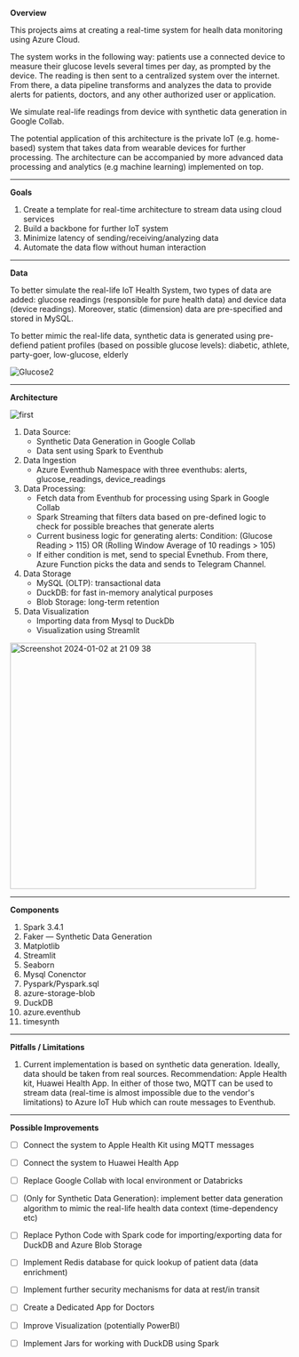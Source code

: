 **Overview**

This projects aims at creating a real-time system for healh data monitoring using Azure Cloud. <be> 

The system works in the following way: patients use a connected device to measure their glucose levels several times per day, as prompted by the device. The reading is then sent to a centralized system over the internet. From there, a data pipeline transforms and analyzes the data to provide alerts for patients, doctors, and any other authorized user or application.

We simulate real-life readings from device with synthetic data generation in Google Collab. 

The potential application of this architecture is the private IoT (e.g. home-based) system that takes data from wearable devices for further processing. The architecture can be accompanied by more advanced data processing and analytics (e.g machine learning) implemented on top.  

---
**Goals**

1. Create a template for real-time architecture to stream data using cloud services
2. Build a backbone for further IoT system
3. Minimize latency of sending/receiving/analyzing data
4. Automate the data flow without human interaction
---
**Data**

To better simulate the real-life IoT Health System, two types of data are added: glucose readings (responsible for pure health data) and device data (device readings). Moreover, static (dimension) data are pre-specified and stored in MySQL. 

To better mimic the real-life data, synthetic data is generated using pre-defiend patient profiles (based on possible glucose levels): diabetic, athlete, party-goer, low-glucose, elderly

![Glucose2](https://github.com/barto-official/real_time_health_readings/assets/125658269/6e1775a3-903f-49d1-b611-cae925c44896)


---
**Architecture** 


![first](https://github.com/barto-official/real_time_health_readings/assets/125658269/c734ed1d-8bfe-49b9-a71c-0482cb8a2015) 

1. Data Source:
   - Synthetic Data Generation in Google Collab
   - Data sent using Spark to Eventhub
2. Data Ingestion
   - Azure Eventhub Namespace with three eventhubs: alerts, glucose_readings, device_readings
4. Data Processing:
   - Fetch data from Eventhub for processing using Spark in Google Collab
   - Spark Streaming that filters data based on pre-defined logic to check for possible breaches that generate alerts
   - Current business logic for generating alerts: Condition: (Glucose Reading > 115) OR (Rolling Window Average of 10 readings > 105)
   - If either condition is met, send to special Evnethub. From there, Azure Function picks the data and sends to Telegram Channel.
5. Data Storage
   - MySQL (OLTP): transactional data
   - DuckDB: for fast in-memory analytical purposes
   - Blob Storage: long-term retention
6. Data Visualization
   - Importing data from Mysql to DuckDb
   - Visualization using Streamlit
<img width="443" alt="Screenshot 2024-01-02 at 21 09 38" src="https://github.com/barto-official/real_time_health_readings/assets/125658269/3ce43ca2-052f-498d-ad14-253704ecef2e">


---
**Components**

1. Spark 3.4.1
2. Faker — Synthetic Data Generation
3. Matplotlib
4. Streamlit
5. Seaborn
6. Mysql Conenctor
7. Pyspark/Pyspark.sql
8. azure-storage-blob
9. DuckDB
10. azure.eventhub
11. timesynth
    
---
**Pitfalls / Limitations**

1. Current implementation is based on synthetic data generation. Ideally, data should be taken from real sources. Recommendation: Apple Health kit, Huawei Health App. In either of those two, MQTT can be used to stream data (real-time is almost impossible due to the vendor's limitations) to Azure IoT Hub which can route messages to Eventhub.
---
**Possible Improvements**

- [ ] Connect the system to Apple Health Kit using MQTT messages
- [ ] Connect the system to Huawei Health App
- [ ] Replace Google Collab with local environment or Databricks
- [ ] (Only for Synthetic Data Generation): implement better data generation algorithm to mimic the real-life health data context (time-dependency etc)
- [ ] Replace Python Code with Spark code for importing/exporting data for DuckDB and Azure Blob Storage
- [ ] Implement Redis database for quick lookup of patient data (data enrichment)
- [ ] Implement further security mechanisms for data at rest/in transit
- [ ] Create a Dedicated App for Doctors
- [ ] Improve Visualization (potentially PowerBI)
- [ ] Implement Jars for working with DuckDB using Spark


